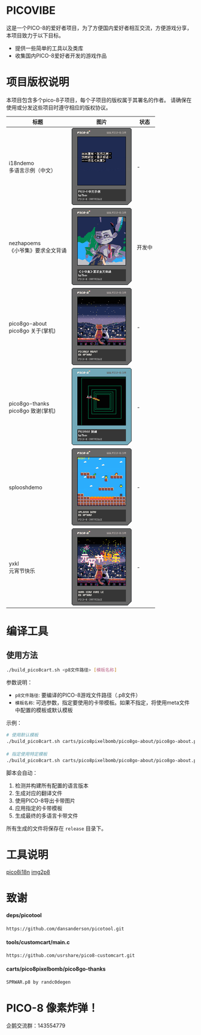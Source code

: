 # PICOVIBE

这是一个PICO-8的爱好者项目，为了方便国内爱好者相互交流，方便游戏分享，本项目致力于以下目标。

* 提供一些简单的工具以及类库
* 收集国内PICO-8爱好者开发的游戏作品

# 项目版权说明

本项目包含多个pico-8子项目，每个子项目的版权属于其署名的作者。
请确保在使用或分发这些项目时遵守相应的版权协议。

| 标题 | 图片 | 状态 |
|------|------|------|
| i18ndemo<br/>多语言示例（中文） | ![i18ndemo](./carts/pico8pixelbomb/i18ndemo/release/i18ndemo.zhcn.p8.png) | - |
| nezhapoems<br/>《小爷集》要求全文背诵 | ![nezhapoems](./carts/pico8pixelbomb/nezhapoems/nezhapoems.zhcn.p8.png) | 开发中 |
| pico8go-about<br/>pico8go 关于(掌机) | ![pico8go-systeminfo](./carts/pico8pixelbomb/pico8go-about/release/pico8go-about.zhcn.p8.png) | - |
| pico8go-thanks<br/>pico8go 致谢(掌机) | ![pico8go-thanks](./carts/pico8pixelbomb/pico8go-thanks/release/pico8go-thanks.zhcn.p8.png) | - |
| splooshdemo | ![splooshdemo](./carts/pico8pixelbomb/splooshdemo/splooshdemo.p8.png) | - |
| yxkl<br/>元宵节快乐 | ![yxkl](./carts/pico8pixelbomb/yxkl/yxkl.p8.png) | - |

# 编译工具

## 使用方法

```bash
./build_pico8cart.sh <p8文件路径> [模板名称]
```

参数说明：
- `p8文件路径`: 要编译的PICO-8游戏文件路径（.p8文件）
- `模板名称`: 可选参数，指定要使用的卡带模板。如果不指定，将使用meta文件中配置的模板或默认模板

示例：
```bash
# 使用默认模板
./build_pico8cart.sh carts/pico8pixelbomb/pico8go-about/pico8go-about.p8

# 指定使用特定模板
./build_pico8cart.sh carts/pico8pixelbomb/pico8go-about/pico8go-about.p8 custom
```

脚本会自动：
1. 检测并构建所有配置的语言版本
2. 生成对应的翻译文件
3. 使用PICO-8导出卡带图片
4. 应用指定的卡带模板
5. 生成最终的多语言卡带文件

所有生成的文件将保存在 `release` 目录下。

# 工具说明

[pico8i18n](./tools/pico8i18n/README.md)
[img2p8](./tools/img2p8/README.md)


# 致谢

#### deps/picotool
	https://github.com/dansanderson/picotool.git

#### tools/customcart/main.c
	https://github.com/usrshare/pico8-customcart.git

#### carts/pico8pixelbomb/pico8go-thanks
	SPRWAR.p8 by randc0degen


# PICO-8 像素炸弹！

企鹅交流群：143554779